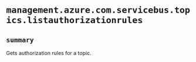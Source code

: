 # `management.azure.com.servicebus.topics.listauthorizationrules`

## `summary`
Gets authorization rules for a topic.


